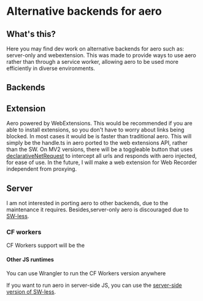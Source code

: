 # Alternative backends for aero

## What's this?

Here you may find dev work on alternative backends for aero such as: server-only and webextension. This was made to provide ways to use aero rather than through a service worker, allowing aero to be used more efficiently in diverse environments. 

## Backends

## Extension

Aero powered by WebExtensions. This would be recommended if you are able to install extensions, so you don't have to worry about links being blocked. In most cases it would be is faster than traditional aero. This will simply be the handle.ts in aero ported to the web extensions API, rather than the SW. On MV2 versions, there will be a toggleable button that uses [declarativeNetRequest](x) to intercept all urls and responds with aero injected, for ease of use. In the future, I will make a web extension for Web Recorder independent from proxying.

## Server

I am not interested in porting aero to other backends, due to the maintenance it requires. Besides,server-only aero is discouraged due to [SW-less](x).

### CF workers

CF Workers support will be the 

#### Other JS runtimes

You can use Wrangler to run the CF Workers version anywhere

If you want to run aero in server-side JS, you can use the [server-side version of SW-less](x).
